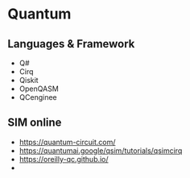 
# Quantum

## Languages & Framework
- Q#
- Cirq
- Qiskit
- OpenQASM
- QCenginee

## SIM online
- https://quantum-circuit.com/
- https://quantumai.google/qsim/tutorials/qsimcirq
- https://oreilly-qc.github.io/
- 
